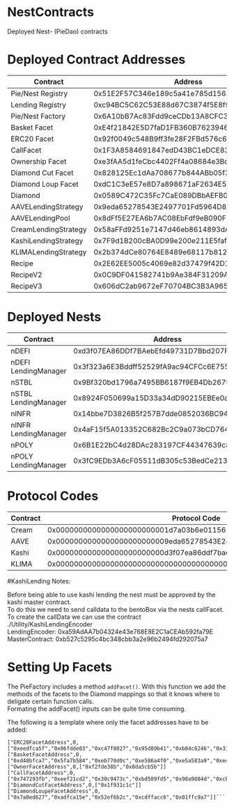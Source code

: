 # NestContracts
Deployed Nest- (PieDao) contracts

# Deployed Contract Addresses

Contract  	  					| Address									|Polygonscan 																		|
--------------------------------| ------------------------------------------|-------------------------------------------------------------------------------|
Pie/Nest Registry  				| 0x51E2F57C346e189c5a41e785d1563f93CCb8FaA1|[Link](https://polygonscan.com/address/0x51E2F57C346e189c5a41e785d1563f93CCb8FaA1)|
Lending Registry  				| 0xc94BC5C62C53E88d67C3874f5E8f91c6a99656ca|[Link](https://polygonscan.com/address/0xc94BC5C62C53E88d67C3874f5E8f91c6a99656ca)|
Pie/Nest Factory  				| 0x6A10bB7Ac83Fdd9ceCDb13A8CFC3FC0A017912E2|[Link](https://polygonscan.com/address/0x6A10bB7Ac83Fdd9ceCDb13A8CFC3FC0A017912E2)|
Basket Facet					| 0xE4f21842E5D7faD1FB360B7623946376db94fEF3|[Link](https://polygonscan.com/address/0xE4f21842E5D7faD1FB360B7623946376db94fEF3)|
ERC20 Facet     				| 0x92f0049c548B9ff3fe28F2FBd576c6DAF20bEcf2|[Link](https://polygonscan.com/address/0x92f0049c548B9ff3fe28F2FBd576c6DAF20bEcf2)|								
CallFacet						| 0x1F3A8584691847edD43BC1eDCE83F9B1B7d7555B|[Link](https://polygonscan.com/address/0x1F3A8584691847edD43BC1eDCE83F9B1B7d7555B)|	
Ownership Facet					| 0xe3fAA5d1feCbc4402Ff4a08684e3BcF70732C2e0|[Link](https://polygonscan.com/address/0xe3fAA5d1feCbc4402Ff4a08684e3BcF70732C2e0)|	
Diamond Cut Facet				| 0x828125Ec1dAa708677b844ABb05f339741C81d25|[Link](https://polygonscan.com/address/0x828125Ec1dAa708677b844ABb05f339741C81d25)|						
Diamond Loup Facet				| 0xdC1C3eE57e8D7a898671aF2634E57B6cc7c81F57|[Link](https://polygonscan.com/address/0xdC1C3eE57e8D7a898671aF2634E57B6cc7c81F57)|							
Diamond		   					| 0x0589C472C35Fc7CaE089DBbAEFB050dD642Ce481|[Link](https://polygonscan.com/address/0x0589C472C35Fc7CaE089DBbAEFB050dD642Ce481)|						
AAVELendingStrategy				| 0x9eda65278543E2497701Fd5964D86b880d2DCB98|[Link](https://polygonscan.com/address/0x9eda65278543E2497701Fd5964D86b880d2DCB98)|																			|	
AAVELendingPool  				| 0x8dFf5E27EA6b7AC08EbFdf9eB090F32ee9a30fcf|[Link](https://polygonscan.com/address/0x8dFf5E27EA6b7AC08EbFdf9eB090F32ee9a30fcf)|
CreamLendingStrategy  			| 0x58aFFd9251e7147d46eb8614893dA2B37AdfcB28|[Link](https://polygonscan.com/address/0x58aFFd9251e7147d46eb8614893dA2B37AdfcB28)|
KashiLendingStrategy  			| 0x7F9d1B200cBA0D99e200e211E5fafFBE880DF41F|[Link](https://polygonscan.com/address/0x7F9d1B200cBA0D99e200e211E5fafFBE880DF41F)|
KLIMALendingStrategy  			| 0x2b374dCe80764E8489e68117b8121F58460Eb520|[Link](https://polygonscan.com/address/0x2b374dCe80764E8489e68117b8121F58460Eb520)|
Recipe  						| 0x2E62EE5005c4069e82d37479f42D1a7Aa2C1B8ba|[Link](https://polygonscan.com/address/0x2E62EE5005c4069e82d37479f42D1a7Aa2C1B8ba)|
RecipeV2  						| 0x0C9DF041582741b9Ae384F31209A6Dc7ea6B9Bcb|[Link](https://polygonscan.com/address/0x0C9DF041582741b9Ae384F31209A6Dc7ea6B9Bcb)|
RecipeV3  						| 0x606dC2ab9672eF70704BC3B3A9654B2136796754|[Link](https://polygonscan.com/address/0x606dC2ab9672eF70704BC3B3A9654B2136796754)|

# Deployed Nests

Contract  	  					| Address									|Polygonscan 																		|
--------------------------------| ------------------------------------------|-------------------------------------------------------------------------------|
nDEFI							| 0xd3f07EA86DDf7BAebEfd49731D7Bbd207FedC53B|[Link](https://polygonscan.com/address/0xd3f07EA86DDf7BAebEfd49731D7Bbd207FedC53B)|
nDEFI LendingManager  			| 0x3f323a6E3Bddff52529fA9ac94CFCc6E755A0242|[Link](https://polygonscan.com/address/0x3f323a6E3Bddff52529fA9ac94CFCc6E755A0242)|
nSTBL							| 0x9Bf320bd1796a7495BB6187f9EB4Db2679b74eD3|[Link](https://polygonscan.com/address/0x9Bf320bd1796a7495BB6187f9EB4Db2679b74eD3)|
nSTBL LendingManager  			| 0x8924F050699a15D33a34dD90215EBEe0aD72e9C3|[Link](https://polygonscan.com/address/0x8924F050699a15D33a34dD90215EBEe0aD72e9C3)|
nINFR							| 0x14bbe7D3826B5f257B7dde0852036BC94C323ccA|[Link](https://polygonscan.com/address/0x14bbe7D3826B5f257B7dde0852036BC94C323ccA)|
nINFR LendingManager  			| 0x4aF15f5A013352C682Bc2C9a073bCD76459EB255|[Link](https://polygonscan.com/address/0x4aF15f5A013352C682Bc2C9a073bCD76459EB255)|
nPOLY							| 0x6B1E22bC4d28DAc283197CF44347639c8360ECE6|[Link](https://polygonscan.com/address/0x6B1E22bC4d28DAc283197CF44347639c8360ECE6)|
nPOLY LendingManager  			| 0x3fC9EDb3A6cF05511dB305c53BedCe2138B72E82|[Link](https://polygonscan.com/address/0x3fC9EDb3A6cF05511dB305c53BedCe2138B72E82)|

# Protocol Codes

Contract  	  					| Protocol Code									                    |
--------------------------------| ------------------------------------------------------------------|
Cream 							| 0x0000000000000000000000001d7a03b6e011561074c9da9572a374bd15928d18|
AAVE  							| 0x0000000000000000000000009eda65278543E2497701Fd5964D86b880d2DCB98|
Kashi  							| 0x000000000000000000000000d3f07ea86ddf7baebefd49731d7bbd207fedc53b|
KLIMA  							| 0x0000000000000000000000000000000000000000000000000000000000000001|


#KashiLending Notes: 

Before being able to use kashi lending the nest must be approved by the kashi master contract. <br />
To do this we need to send calldata to the bentoBox via the nests callFacet. <br />
To create the callData we can use the contract ./Utility/KashiLendingEncoder <br />
LendingEncoder: 0xa59AdAA7b04324e43e768E8E2C1aCEAb592fa79E <br />
MasterContract: 0xb527c5295c4bc348cbb3a2e96b2494fd292075a7 <br />

# Setting Up Facets

The PieFactory includes a method `addFacet()`. With this function we add the methods of the facets to the Diamond mappings so that it knows where to deligate certain function calls.<br />
Formating the addFacet() inputs can be quite time consuming. <br />

The following is a template where only the facet addresses have to be added:
```
["ERC20FacetAddress",0,["0xeedfca5f","0x06fdde03","0xc47f0027","0x95d89b41","0xb84c8246","0x313ce567","0x40c10f19","0x9dc29fac","0x095ea7b3","0xd73dd623","0x66188463","0xa9059cbb","0x23b872dd","0xdd62ed3e","0x70a08231","0x18160ddd"]]
["BasketFacetAddress",0,["0xd48bfca7","0x5fa7b584","0xeb770d0c","0xe586a4f0","0xe5a583a9","0xecb0116a","0xef512424","0xad293cf2","0x5a0a3d82","0xd908c3e5","0x8a8257dd","0x9d3f7dd4","0xfff3087c","0x366254e8","0x34e7a19f","0xbe1d24ad","0xec9c2b39","0x5d44c9cb","0x7e5852d9","0xaecb9356","0x560ad134","0xd3e15747","0x47786d37","0xe3d670d7","0xaa6ca808","0x554d578d","0x371babdc","0x23817b8e","0xddbcb5fa","0xf50ab0de","0x9baf58d2","0x3809283a","0x6ed93dd0","0xf47c84c5"]]	
["OwnerFacetAddress",0,["0xf2fde38b","0x8da5cb5b"]]
["CallFacetAddress",0,["0x747293fb","0xeef21cd2","0x30c9473c","0xbd509fd5","0x98a9884d","0xcb6e7a89","0xdd8d4c40","0xbf29b3a7"]]
["DiamondCutFacetAddress",0,["0x1f931c1c"]]
["DiamondLoupeFacetAddress",0,["0x7a0ed627","0xadfca15e","0x52ef6b2c","0xcdffacc6","0x01ffc9a7"]]```
